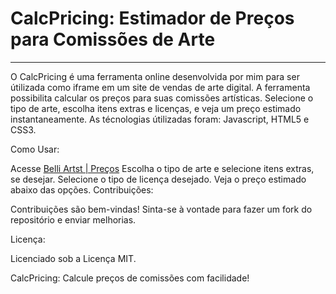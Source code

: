 # CalcPricing: Estimador de Preços para Comissões de Arte
___________________________________________________________________________
O CalcPricing é uma ferramenta online desenvolvida por mim para ser útilizada como iframe em um site de vendas de arte digital. A ferramenta possibilita calcular os preços para suas comissões artísticas. Selecione o tipo de arte, escolha itens extras e licenças, e veja um preço estimado instantaneamente.
As técnologias útilizadas foram: Javascript, HTML5 e CSS3.

Como Usar:

Acesse [Belli Artst | Preços](https://belliartist.uwu.ai/#precos)
Escolha o tipo de arte e selecione itens extras, se desejar.
Selecione o tipo de licença desejado.
Veja o preço estimado abaixo das opções.
Contribuições:

Contribuições são bem-vindas! Sinta-se à vontade para fazer um fork do repositório e enviar melhorias.

Licença:

Licenciado sob a Licença MIT.

CalcPricing: Calcule preços de comissões com facilidade!
